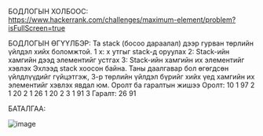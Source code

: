 БОДЛОГЫН ХОЛБООС: https://www.hackerrank.com/challenges/maximum-element/problem?isFullScreen=true

БОДЛОГЫН ӨГҮҮЛБЭР: Та stack (босоо дараалал) дээр гурван төрлийн үйлдэл хийх боломжтой.
1 x: x утгыг stack-д оруулах
2: Stack-ийн хамгийн дээд элементийг устгах
3: Stack-ийн хамгийн их элементийг хэвлэх
Эхлээд stack хоосон байна. Таны даалгавар бол өгөгдсөн үйлдлүүдийг гүйцэтгэж, 3-р төрлийн үйлдэл бүрийг хийх үед хамгийн их элементийг хэвлэх явдал юм.
Оролт ба гаралтын жишээ
Оролт:
10
1 97
2
1 20
2
1 26
1 20
2
3
1 91
3
Гаралт:
26
91

БАТАЛГАА: 

 ![image](https://github.com/user-attachments/assets/f519dddc-56bb-4b5b-9671-90f3c20684f8)
